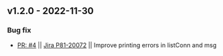 ## v1.2.0 - 2022-11-30
### Bug fix
* [PR: #4](https://github.com/perimeter-81/goStrongswanVici/pull/4) || [Jira P81-20072](https://perimeter81.atlassian.net/browse/p81-20072) || Improve printing errors in listConn and msg